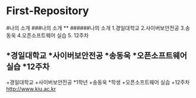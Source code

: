 # First-Repository
#나의 소개
###나의 소개
**
######나의 소개
1.경일대학교
2.사이버보안전공
3.송동욱
4.오픈소프트웨어 실습
5. 12주차

*경일대학교
*사이버보안전공
*송동욱
*오픈소프트웨어 실습
*12주차
---
+경일대학교
+사이버보안전공
  *1학년
+송동욱
 *학생
+오픈소프트웨어 실습
+12주차
<http://www.kiu.ac.kr>
